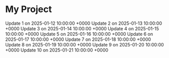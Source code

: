 # My Project
Update 1 on 2025-01-12 10:00:00 +0000
Update 2 on 2025-01-13 10:00:00 +0000
Update 3 on 2025-01-14 10:00:00 +0000
Update 4 on 2025-01-15 10:00:00 +0000
Update 5 on 2025-01-16 10:00:00 +0000
Update 6 on 2025-01-17 10:00:00 +0000
Update 7 on 2025-01-18 10:00:00 +0000
Update 8 on 2025-01-19 10:00:00 +0000
Update 9 on 2025-01-20 10:00:00 +0000
Update 10 on 2025-01-21 10:00:00 +0000
